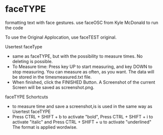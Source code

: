 # faceTYPE
formatting text with face gestures. use faceOSC from Kyle McDonald to run the code

To use the Original Applocation, use faceTEST original. 

Usertest faceType
- same as faceTYPE, but with the possibility to measure times. No deleting is possible.
- To Measure time: Press key UP to start measuring, and key DOWN to stop measuring. You can measure as often, as you want. The data will be stored in the timesmeasured.txt file. 
- When finished, click the FINISHED Button. A Screenshot of the current Screen will be saved as screenshot.png. 

faceTYPE Schortcuts
- to measure time and save a screenshot,is is used in the same way as Usertest faceTYPE
- Press CTRL + SHIFT + b to activate "bold", Press CTRL + SHIFT + i to activate "italic" and Press CTRL + SHIFT + u to activate "underlined"
The format is applied wordwise.
